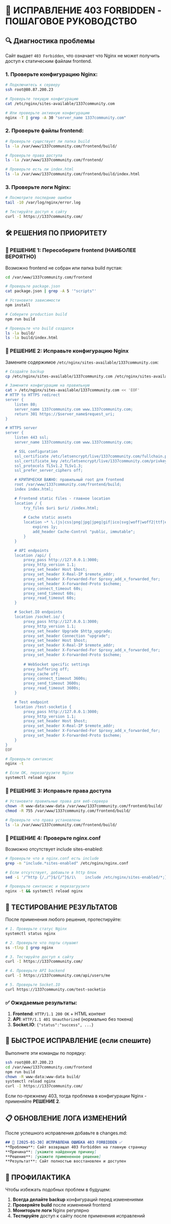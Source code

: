 # 🚨 ИСПРАВЛЕНИЕ 403 FORBIDDEN - ПОШАГОВОЕ РУКОВОДСТВО

## 🔍 **Диагностика проблемы**

Сайт выдает `403 Forbidden`, что означает что Nginx не может получить доступ к статическим файлам frontend.

### **1. Проверьте конфигурацию Nginx:**

```bash
# Подключитесь к серверу
ssh root@80.87.200.23

# Проверьте текущую конфигурацию
cat /etc/nginx/sites-available/1337community.com

# Или проверьте активную конфигурацию
nginx -T | grep -A 30 "server_name 1337community.com"
```

### **2. Проверьте файлы frontend:**

```bash
# Проверьте существует ли папка build
ls -la /var/www/1337community.com/frontend/build/

# Проверьте права доступа
ls -la /var/www/1337community.com/frontend/

# Проверьте есть ли index.html
ls -la /var/www/1337community.com/frontend/build/index.html
```

### **3. Проверьте логи Nginx:**

```bash
# Посмотрите последние ошибки
tail -10 /var/log/nginx/error.log

# Тестируйте доступ к сайту
curl -I https://1337community.com/
```

## 🛠️ **РЕШЕНИЯ ПО ПРИОРИТЕТУ**

### **🎯 РЕШЕНИЕ 1: Пересоберите frontend (НАИБОЛЕЕ ВЕРОЯТНО)**

Возможно frontend не собран или папка build пустая:

```bash
cd /var/www/1337community.com/frontend

# Проверьте package.json
cat package.json | grep -A 5 '"scripts"'

# Установите зависимости
npm install

# Соберите production build
npm run build

# Проверьте что build создался
ls -la build/
ls -la build/index.html
```

### **🎯 РЕШЕНИЕ 2: Исправьте конфигурацию Nginx**

Замените содержимое `/etc/nginx/sites-available/1337community.com`:

```bash
# Создайте backup
cp /etc/nginx/sites-available/1337community.com /etc/nginx/sites-available/1337community.com.backup.$(date +%Y%m%d_%H%M%S)

# Замените конфигурацию на правильную
cat > /etc/nginx/sites-available/1337community.com << 'EOF'
# HTTP to HTTPS redirect
server {
    listen 80;
    server_name 1337community.com www.1337community.com;
    return 301 https://$server_name$request_uri;
}

# HTTPS server
server {
    listen 443 ssl;
    server_name 1337community.com www.1337community.com;

    # SSL configuration
    ssl_certificate /etc/letsencrypt/live/1337community.com/fullchain.pem;
    ssl_certificate_key /etc/letsencrypt/live/1337community.com/privkey.pem;
    ssl_protocols TLSv1.2 TLSv1.3;
    ssl_prefer_server_ciphers off;

    # КРИТИЧЕСКИ ВАЖНО: правильный root для frontend
    root /var/www/1337community.com/frontend/build;
    index index.html;

    # Frontend static files - главное location
    location / {
        try_files $uri $uri/ /index.html;
        
        # Cache static assets
        location ~* \.(js|css|png|jpg|jpeg|gif|ico|svg|woff|woff2|ttf|eot)$ {
            expires 1y;
            add_header Cache-Control "public, immutable";
        }
    }

    # API endpoints
    location /api/ {
        proxy_pass http://127.0.0.1:3000;
        proxy_http_version 1.1;
        proxy_set_header Host $host;
        proxy_set_header X-Real-IP $remote_addr;
        proxy_set_header X-Forwarded-For $proxy_add_x_forwarded_for;
        proxy_set_header X-Forwarded-Proto $scheme;
        proxy_connect_timeout 60s;
        proxy_send_timeout 60s;
        proxy_read_timeout 60s;
    }

    # Socket.IO endpoints
    location /socket.io/ {
        proxy_pass http://127.0.0.1:3000;
        proxy_http_version 1.1;
        proxy_set_header Upgrade $http_upgrade;
        proxy_set_header Connection "upgrade";
        proxy_set_header Host $host;
        proxy_set_header X-Real-IP $remote_addr;
        proxy_set_header X-Forwarded-For $proxy_add_x_forwarded_for;
        proxy_set_header X-Forwarded-Proto $scheme;
        
        # WebSocket specific settings
        proxy_buffering off;
        proxy_cache off;
        proxy_connect_timeout 3600s;
        proxy_send_timeout 3600s;
        proxy_read_timeout 3600s;
    }

    # Test endpoint
    location /test-socketio {
        proxy_pass http://127.0.0.1:3000;
        proxy_http_version 1.1;
        proxy_set_header Host $host;
        proxy_set_header X-Real-IP $remote_addr;
        proxy_set_header X-Forwarded-For $proxy_add_x_forwarded_for;
        proxy_set_header X-Forwarded-Proto $scheme;
    }
}
EOF

# Проверьте синтаксис
nginx -t

# Если OK, перезагрузите Nginx
systemctl reload nginx
```

### **🎯 РЕШЕНИЕ 3: Исправьте права доступа**

```bash
# Установите правильные права для веб-сервера
chown -R www-data:www-data /var/www/1337community.com/frontend/build/
chmod -R 755 /var/www/1337community.com/frontend/build/

# Проверьте что права установлены
ls -la /var/www/1337community.com/frontend/build/
```

### **🎯 РЕШЕНИЕ 4: Проверьте nginx.conf**

Возможно отсутствует include sites-enabled:

```bash
# Проверьте что в nginx.conf есть include
grep -n "include.*sites-enabled" /etc/nginx/nginx.conf

# Если отсутствует, добавьте в http блок
sed -i '/^http {/,/^}$/{/^}$/i\    include /etc/nginx/sites-enabled/*;}' /etc/nginx/nginx.conf

# Проверьте синтаксис и перезагрузите
nginx -t && systemctl reload nginx
```

## 🧪 **ТЕСТИРОВАНИЕ РЕЗУЛЬТАТОВ**

После применения любого решения, протестируйте:

```bash
# 1. Проверьте статус Nginx
systemctl status nginx

# 2. Проверьте что порты слушают
ss -tlnp | grep nginx

# 3. Тестируйте доступ к сайту
curl -I https://1337community.com/

# 4. Проверьте API backend
curl -I https://1337community.com/api/users/me

# 5. Проверьте Socket.IO
curl https://1337community.com/test-socketio
```

### **✅ Ожидаемые результаты:**

1. **Frontend**: `HTTP/1.1 200 OK` + HTML контент
2. **API**: `HTTP/1.1 401 Unauthorized` (нормально без токена)
3. **Socket.IO**: `{"status":"success", ...}`

## 🚨 **БЫСТРОЕ ИСПРАВЛЕНИЕ (если спешите)**

Выполните эти команды по порядку:

```bash
ssh root@80.87.200.23
cd /var/www/1337community.com/frontend
npm run build
chown -R www-data:www-data build/
systemctl reload nginx
curl -I https://1337community.com/
```

Если по-прежнему 403, тогда проблема в конфигурации Nginx - применяйте **РЕШЕНИЕ 2**.

## 📋 **ОБНОВЛЕНИЕ ЛОГА ИЗМЕНЕНИЙ**

После успешного исправления добавьте в changes.md:

```markdown
## 🔧 [2025-01-30] ИСПРАВЛЕНА ОШИБКА 403 FORBIDDEN ✅
**Проблема**: Сайт возвращал 403 Forbidden на главную страницу
**Причина**: [укажите найденную причину]
**Решение**: [укажите примененное решение]
**Результат**: Сайт полностью восстановлен и доступен
```

## 🎯 **ПРОФИЛАКТИКА**

Чтобы избежать подобных проблем в будущем:

1. **Всегда делайте backup** конфигураций перед изменениями
2. **Проверяйте build** после изменений frontend
3. **Мониторьте логи** Nginx регулярно
4. **Тестируйте** доступ к сайту после применения исправлений 